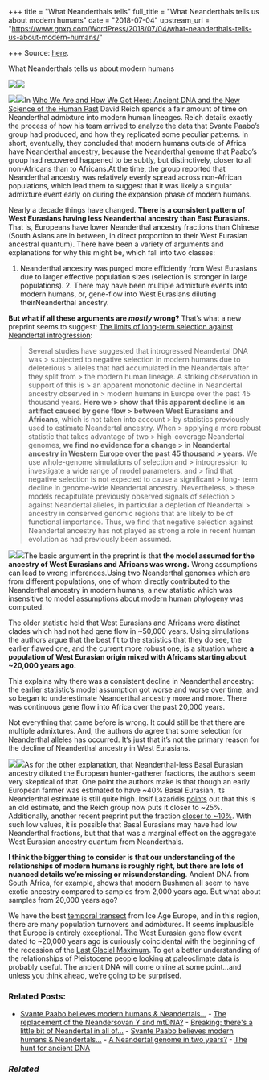 +++
title = "What Neanderthals tells"
full_title = "What Neanderthals tells us about modern humans"
date = "2018-07-04"
upstream_url = "https://www.gnxp.com/WordPress/2018/07/04/what-neanderthals-tells-us-about-modern-humans/"

+++
Source: [here](https://www.gnxp.com/WordPress/2018/07/04/what-neanderthals-tells-us-about-modern-humans/).

What Neanderthals tells us about modern humans

[![](https://i0.wp.com/www.gnxp.com/WordPress/wp-content/uploads/2018/07/f4direct.jpg?resize=625%2C504&ssl=1)![](https://i0.wp.com/www.gnxp.com/WordPress/wp-content/uploads/2018/07/f4direct.jpg?resize=625%2C504&ssl=1)](https://www.biorxiv.org/content/early/2018/07/04/362566)

[![](https://i0.wp.com/www.gnxp.com/WordPress/wp-content/uploads/2018/01/whoweare.png?resize=183%2C276&ssl=1)![](https://i0.wp.com/www.gnxp.com/WordPress/wp-content/uploads/2018/01/whoweare.png?resize=183%2C276&ssl=1)](https://www.amazon.com/exec/obidos/ASIN/110187032X/geneexpressio-20)In [Who We Are and How We Got Here: Ancient DNA and the New Science of the Human Past](https://www.amazon.com/exec/obidos/ASIN/110187032X/geneexpressio-20) David Reich spends a fair amount of time on Neanderthal admixture into modern human lineages. Reich details exactly the process of how his team arrived to analyze the data that Svante Paabo’s group had produced, and how they replicated some peculiar patterns. In short, eventually, they concluded that modern humans outside of Africa have Neanderthal ancestry, because the Neanderthal genome that Paabo’s group had recovered happened to be subtly, but distinctively, closer to all non-Africans than to Africans.At the time, the group reported that Neanderthal ancestry was relatively evenly spread across non-African populations, which lead them to suggest that it was likely a singular admixture event early on during the expansion phase of modern humans.

Nearly a decade things have changed. **There is a consistent pattern of West Eurasians having less Neanderthal ancestry than East Eurasians.** That is, Europeans have lower Neanderthal ancestry fractions than Chinese (South Asians are in between, in direct proportion to their West Eurasian ancestral quantum). There have been a variety of arguments and explanations for why this might be, which fall into two classes:

1.  Neanderthal ancestry was purged more efficiently from West Eurasians
    due to larger effective population sizes (selection is stronger in
    large populations). 2.  There may have been multiple admixture events into modern humans,
    or, gene-flow into West Eurasians diluting theirNeanderthal
    ancestry.

**But what if all these arguments are *mostly* wrong?** That’s what a new preprint seems to suggest: [The limits of long-term selection against Neandertal introgression](https://www.biorxiv.org/content/early/2018/07/04/362566):

> Several studies have suggested that introgressed Neandertal DNA was > subjected to negative selection in modern humans due to deleterious > alleles that had accumulated in the Neandertals after they split from > the modern human lineage. A striking observation in support of this is > an apparent monotonic decline in Neandertal ancestry observed in > modern humans in Europe over the past 45 thousand years. **Here we > show that this apparent decline is an artifact caused by gene flow > between West Eurasians and Africans**, which is not taken into account > by statistics previously used to estimate Neandertal ancestry. When > applying a more robust statistic that takes advantage of two > high-coverage Neandertal genomes, **we find no evidence for a change > in Neandertal ancestry in Western Europe over the past 45 thousand > years.** We use whole-genome simulations of selection and > introgression to investigate a wide range of model parameters, and > find that negative selection is not expected to cause a significant > long- term decline in genome-wide Neandertal ancestry. Nevertheless, > these models recapitulate previously observed signals of selection > against Neandertal alleles, in particular a depletion of Neandertal > ancestry in conserved genomic regions that are likely to be of functional importance. Thus, we find that negative selection against Neandertal ancestry has not played as strong a role in recent human evolution as had previously been assumed.

[![](https://i0.wp.com/www.gnxp.com/WordPress/wp-content/uploads/2017/11/neanderthal.jpeg?resize=182%2C277&ssl=1)![](https://i0.wp.com/www.gnxp.com/WordPress/wp-content/uploads/2017/11/neanderthal.jpeg?resize=182%2C277&ssl=1)](https://www.amazon.com/exec/obidos/ASIN/0465054951/geneexpressio-20/ref=as_at/?imprToken=tIo5AHZz0EMHp5wXbg-TYA&slotNum=44&imprToken=y35SghEGEXIWbF1reLx1Gw&slotNum=33&imprToken=LpkHwvjD9DZhnme4GGPFmQ&slotNum=1&creativeASIN=0981519423&linkCode=w61&imprToken=WvNSQCwEIP9qt7KZM0qiUA&slotNum=55)The basic argument in the preprint is that **the model assumed for the ancestry of West Eurasians and Africans was wrong.** Wrong assumptions can lead to wrong inferences.Using two Neanderthal genomes which are from different populations, one of whom directly contributed to the Neanderthal ancestry in modern humans, a new statistic which was insensitive to model assumptions about modern human phylogeny was computed.

The older statistic held that West Eurasians and Africans were distinct clades which had not had gene flow in \~50,000 years. Using simulations the authors argue that the best fit to the statistics that they do see, the earlier flawed one, and the current more robust one, is a situation where **a population of West Eurasian origin mixed with Africans starting about \~20,000 years ago.**

This explains why there was a consistent decline in Neanderthal ancestry: the earlier statistic’s model assumption got worse and worse over time, and so began to underestimate Neanderthal ancestry more and more. There was continuous gene flow into Africa over the past 20,000 years.

Not everything that came before is wrong. It could still be that there are multiple admixtures. And, the authors do agree that some selection for Neanderthal alleles has occurred. It’s just that it’s not the primary reason for the decline of Neanderthal ancestry in West Eurasians.

[![](https://i0.wp.com/www.gnxp.com/WordPress/wp-content/uploads/2017/11/neanderthaldiscover.jpeg?resize=182%2C277&ssl=1)![](https://i0.wp.com/www.gnxp.com/WordPress/wp-content/uploads/2017/11/neanderthaldiscover.jpeg?resize=182%2C277&ssl=1)](https://www.amazon.com/exec/obidos/ASIN/B012J5RF4W/geneexpressio-20/ref=as_at/?imprToken=tIo5AHZz0EMHp5wXbg-TYA&slotNum=44&imprToken=y35SghEGEXIWbF1reLx1Gw&slotNum=33&imprToken=LpkHwvjD9DZhnme4GGPFmQ&slotNum=1&creativeASIN=0981519423&linkCode=w61&imprToken=WvNSQCwEIP9qt7KZM0qiUA&slotNum=55)As for the other explanation, that Neanderthal-less Basal Eurasian ancestry diluted the European hunter-gatherer fractions, the authors seem very skeptical of that. One point the authors make is that though an early European farmer was estimated to have \~40% Basal Eurasian, its Neanderthal estimate is still quite high. Iosif Lazaridis [points](https://twitter.com/iosif_lazaridis/status/1014666334209236994) out that this is an old estimate, and the Reich group now puts it closer to \~25%. Additionally, another recent preprint put the fraction [closer to \~10%](https://www.biorxiv.org/content/early/2018/03/23/287268). With such low values, it is possible that Basal Eurasians may have had low Neanderthal fractions, but that that was a marginal effect on the aggregate West Eurasian ancestry quantum from Neanderthals.

**I think the bigger thing to consider is that our understanding of the relationships of modern humans is roughly right, but there are lots of nuanced details we’re missing or misunderstanding**. Ancient DNA from South Africa, for example, shows that modern Bushmen all seem to have exotic ancestry compared to samples from 2,000 years ago. But what about samples from 20,000 years ago?

We have the best [temporal transect](https://www.ncbi.nlm.nih.gov/pubmed/27135931) from Ice Age Europe, and in this region, there are many population turnovers and admixtures. It seems implausible that Europe is entirely exceptional. The West Eurasian gene flow event dated to \~20,000 years ago is curiously coincidental with the beginning of the recession of the [Last Glacial Maximum](https://en.wikipedia.org/wiki/Last_Glacial_Maximum). To get a better understanding of the relationships of Pleistocene people looking at paleoclimate data is probably useful. The ancient DNA will come online at some point…and unless you think ahead, we’re going to be surprised.

### Related Posts:

- [Svante Paabo believes modern humans &
  Neandertals…](https://www.gnxp.com/WordPress/2009/10/26/svante-paabo-believes-modern-humans-neandertals-interbred/) - [The replacement of the Neandersovan Y and
  mtDNA?](https://www.gnxp.com/WordPress/2022/07/17/the-replacement-of-the-neandersovan-y-and-mtdna/) - [Breaking: there's a little bit of Neandertal in all
  of…](https://www.gnxp.com/WordPress/2010/05/06/breaking-theres-a-little-bit-of-neandertal-in-all-of-us/) - [Svante Paabo believes modern humans &
  Neandertals…](https://www.gnxp.com/WordPress/2009/10/26/svante-paabo-believes-modern-humans-neandertals-interbred/) - [A Neandertal genome in two
  years?](https://www.gnxp.com/WordPress/2006/11/15/a-neandertal-genome-in-two-years/) - [The hunt for ancient
  DNA](https://www.gnxp.com/WordPress/2011/08/09/the-hunt-for-ancient-dna/)

### *Related*

[](https://www.addtoany.com/add_to/facebook?linkurl=https%3A%2F%2Fwww.gnxp.com%2FWordPress%2F2018%2F07%2F04%2Fwhat-neanderthals-tells-us-about-modern-humans%2F&linkname=What%20Neanderthals%20tells%20us%20about%20modern%20humans "Facebook")[](https://www.addtoany.com/add_to/twitter?linkurl=https%3A%2F%2Fwww.gnxp.com%2FWordPress%2F2018%2F07%2F04%2Fwhat-neanderthals-tells-us-about-modern-humans%2F&linkname=What%20Neanderthals%20tells%20us%20about%20modern%20humans "Twitter")[](https://www.addtoany.com/add_to/email?linkurl=https%3A%2F%2Fwww.gnxp.com%2FWordPress%2F2018%2F07%2F04%2Fwhat-neanderthals-tells-us-about-modern-humans%2F&linkname=What%20Neanderthals%20tells%20us%20about%20modern%20humans "Email")[](https://www.addtoany.com/share)
